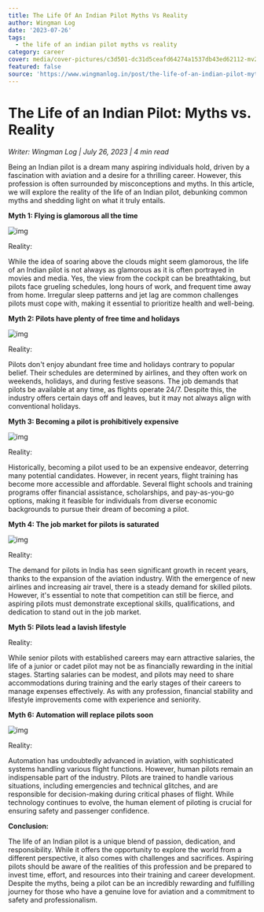 ```yaml
---
title: The Life Of An Indian Pilot Myths Vs Reality
author: Wingman Log
date: '2023-07-26'
tags:
  - the life of an indian pilot myths vs reality
category: career
cover: media/cover-pictures/c3d501-dc31d5ceafd64274a1537db43ed62112-mv2-addfa0db.jpg
featured: false
source: 'https://www.wingmanlog.in/post/the-life-of-an-indian-pilot-myths-vs-reality'
---
```


# The Life of an Indian Pilot: Myths vs. Reality

*Writer: Wingman Log | July 26, 2023 | 4 min read*

Being an Indian pilot is a dream many aspiring individuals hold, driven by a fascination with aviation and a desire for a thrilling career. However, this profession is often surrounded by misconceptions and myths. In this article, we will explore the reality of the life of an Indian pilot, debunking common myths and shedding light on what it truly entails.

**Myth 1: Flying is glamorous all the time**

![img](media/blog-media/c3d501-28d7b494c64047f1a3c35f614de364b8-mv2-102d982f.jpg)

Reality:

While the idea of soaring above the clouds might seem glamorous, the life of an Indian pilot is not always as glamorous as it is often portrayed in movies and media. Yes, the view from the cockpit can be breathtaking, but pilots face grueling schedules, long hours of work, and frequent time away from home. Irregular sleep patterns and jet lag are common challenges pilots must cope with, making it essential to prioritize health and well-being.

**Myth 2: Pilots have plenty of free time and holidays**

![img](media/blog-media/c3d501-4c4586b625ad486182f4fb03611bb092-mv2-34062bd8.jpg)

Reality:

Pilots don't enjoy abundant free time and holidays contrary to popular belief. Their schedules are determined by airlines, and they often work on weekends, holidays, and during festive seasons. The job demands that pilots be available at any time, as flights operate 24/7. Despite this, the industry offers certain days off and leaves, but it may not always align with conventional holidays.

**Myth 3: Becoming a pilot is prohibitively expensive**

![img](media/blog-media/c3d501-e462114d8c054613b9751d06ec9c1f3c-mv2-6d8f9cb6.jpg)

Reality:

Historically, becoming a pilot used to be an expensive endeavor, deterring many potential candidates. However, in recent years, flight training has become more accessible and affordable. Several flight schools and training programs offer financial assistance, scholarships, and pay-as-you-go options, making it feasible for individuals from diverse economic backgrounds to pursue their dream of becoming a pilot.

**Myth 4: The job market for pilots is saturated**

![img](media/blog-media/c3d501-a6eab385cf844d51900b24baba55c640-mv2-13bf8b35.jpg)

Reality:

The demand for pilots in India has seen significant growth in recent years, thanks to the expansion of the aviation industry. With the emergence of new airlines and increasing air travel, there is a steady demand for skilled pilots. However, it's essential to note that competition can still be fierce, and aspiring pilots must demonstrate exceptional skills, qualifications, and dedication to stand out in the job market.

**Myth 5: Pilots lead a lavish lifestyle**

Reality:

While senior pilots with established careers may earn attractive salaries, the life of a junior or cadet pilot may not be as financially rewarding in the initial stages. Starting salaries can be modest, and pilots may need to share accommodations during training and the early stages of their careers to manage expenses effectively. As with any profession, financial stability and lifestyle improvements come with experience and seniority.

**Myth 6: Automation will replace pilots soon**

![img](media/blog-media/c3d501-de26bbaf42ed4e84bde3016bbb7953ee-mv2-c8b91e58.jpg)

Reality:

Automation has undoubtedly advanced in aviation, with sophisticated systems handling various flight functions. However, human pilots remain an indispensable part of the industry. Pilots are trained to handle various situations, including emergencies and technical glitches, and are responsible for decision-making during critical phases of flight. While technology continues to evolve, the human element of piloting is crucial for ensuring safety and passenger confidence.

**Conclusion:**

The life of an Indian pilot is a unique blend of passion, dedication, and responsibility. While it offers the opportunity to explore the world from a different perspective, it also comes with challenges and sacrifices. Aspiring pilots should be aware of the realities of this profession and be prepared to invest time, effort, and resources into their training and career development. Despite the myths, being a pilot can be an incredibly rewarding and fulfilling journey for those who have a genuine love for aviation and a commitment to safety and professionalism.
